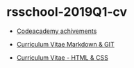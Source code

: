 # rsschool-2019Q1-cv
* [Codeacademy achivements](https://www.codecademy.com/users/GreRin/achievements)

* [Curriculum Vitae Markdown & GIT](https://github.com/GreRin/rsschool-2019Q1-cv/blob/master/cv.md)

* [Curriculum Vitae - HTML & CSS](https://github.com/GreRin/rsschool-2019Q1-cv/blob/gh-pages/index.html)
